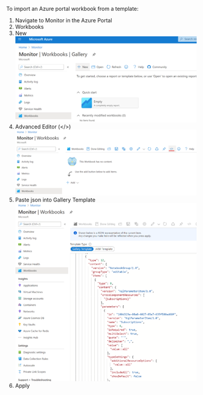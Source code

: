 To import an Azure portal workbook from a template:
1. Navigate to Monitor in the Azure Portal
2. Workbooks
3. New ![+ New](/images/import1.png)
4. Advanced Editor (</>) ![Advanced Editor (</>)](/images/import2.png)
5. Paste json into Gallery Template ![Paste json into Gallery Template](/images/import3.png)
6. Apply